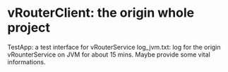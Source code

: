 vRouterClient: the origin whole project
========================================
TestApp: a test interface for vRouterService
log_jvm.txt: log for the origin vRounterService on JVM for about 15 mins. Maybe provide some vital informations.
